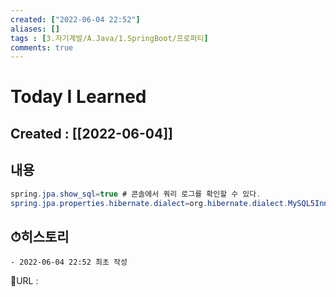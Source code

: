 ```yaml
---
created: ["2022-06-04 22:52"]
aliases: []
tags : [3.자기계발/A.Java/1.SpringBoot/프로퍼티]
comments: true
---
```


# Today I Learned
## Created : [[2022-06-04]]

## 내용
```JAVA
spring.jpa.show_sql=true # 콘솔에서 쿼리 로그를 확인할 수 있다.
spring.jpa.properties.hibernate.dialect=org.hibernate.dialect.MySQL5InnoDBDialect # 출력되는 쿼리 로그를 MySQL 버전으로 변경
```


## ⏱히스토리
	- 2022-06-04 22:52 최초 작성


📙URL :